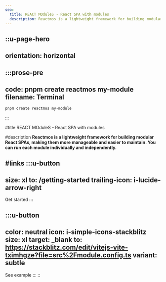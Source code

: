 ```yaml
---
seo:
  title: REACT MOduleS - React SPA with modules
  description: Reactmos is a lightweight framework for building modular React SPAs, making them more manageable and easier to maintain.
---
```


::u-page-hero
---
orientation: horizontal
---
  :::prose-pre
  ---
  code: pnpm create reactmos my-module
  filename: Terminal
  ---
  ```bash
  pnpm create reactmos my-module
  ```
  :::

#title
REACT MOduleS - React SPA with modules

#description
**Reactmos is a lightweight framework for building modular React SPAs, making them more manageable and easier to maintain. You can run each module individually and independently.**

#links
  :::u-button
  ---
  size: xl
  to: /getting-started
  trailing-icon: i-lucide-arrow-right
  ---
  Get started
  :::

  :::u-button
  ---
  color: neutral
  icon: i-simple-icons-stackblitz
  size: xl
  target: _blank
  to: https://stackblitz.com/edit/vitejs-vite-tximhgze?file=src%2Fmodule.config.ts
  variant: subtle
  ---
  See example
  :::
::

